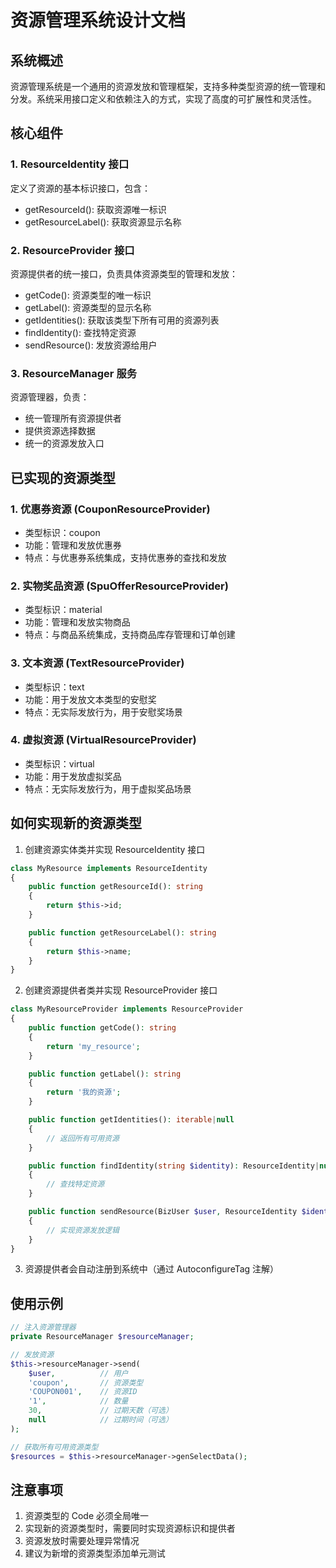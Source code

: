 # 资源管理系统设计文档

## 系统概述

资源管理系统是一个通用的资源发放和管理框架，支持多种类型资源的统一管理和分发。系统采用接口定义和依赖注入的方式，实现了高度的可扩展性和灵活性。

## 核心组件

### 1. ResourceIdentity 接口

定义了资源的基本标识接口，包含：

- getResourceId(): 获取资源唯一标识
- getResourceLabel(): 获取资源显示名称

### 2. ResourceProvider 接口

资源提供者的统一接口，负责具体资源类型的管理和发放：

- getCode(): 资源类型的唯一标识
- getLabel(): 资源类型的显示名称
- getIdentities(): 获取该类型下所有可用的资源列表
- findIdentity(): 查找特定资源
- sendResource(): 发放资源给用户

### 3. ResourceManager 服务

资源管理器，负责：

- 统一管理所有资源提供者
- 提供资源选择数据
- 统一的资源发放入口

## 已实现的资源类型

### 1. 优惠券资源 (CouponResourceProvider)

- 类型标识：coupon
- 功能：管理和发放优惠券
- 特点：与优惠券系统集成，支持优惠券的查找和发放

### 2. 实物奖品资源 (SpuOfferResourceProvider)

- 类型标识：material
- 功能：管理和发放实物商品
- 特点：与商品系统集成，支持商品库存管理和订单创建

### 3. 文本资源 (TextResourceProvider)

- 类型标识：text
- 功能：用于发放文本类型的安慰奖
- 特点：无实际发放行为，用于安慰奖场景

### 4. 虚拟资源 (VirtualResourceProvider)

- 类型标识：virtual
- 功能：用于发放虚拟奖品
- 特点：无实际发放行为，用于虚拟奖品场景

## 如何实现新的资源类型

1. 创建资源实体类并实现 ResourceIdentity 接口

```php
class MyResource implements ResourceIdentity
{
    public function getResourceId(): string
    {
        return $this->id;
    }

    public function getResourceLabel(): string
    {
        return $this->name;
    }
}
```

2. 创建资源提供者类并实现 ResourceProvider 接口

```php
class MyResourceProvider implements ResourceProvider
{
    public function getCode(): string
    {
        return 'my_resource';
    }

    public function getLabel(): string
    {
        return '我的资源';
    }

    public function getIdentities(): iterable|null
    {
        // 返回所有可用资源
    }

    public function findIdentity(string $identity): ResourceIdentity|null
    {
        // 查找特定资源
    }

    public function sendResource(BizUser $user, ResourceIdentity $identity, string $amount, ?int $expireDay = null, ?\DateTimeInterface $expireTime = null): void
    {
        // 实现资源发放逻辑
    }
}
```

3. 资源提供者会自动注册到系统中（通过 AutoconfigureTag 注解）

## 使用示例

```php
// 注入资源管理器
private ResourceManager $resourceManager;

// 发放资源
$this->resourceManager->send(
    $user,          // 用户
    'coupon',       // 资源类型
    'COUPON001',    // 资源ID
    '1',            // 数量
    30,             // 过期天数（可选）
    null            // 过期时间（可选）
);

// 获取所有可用资源类型
$resources = $this->resourceManager->genSelectData();
```

## 注意事项

1. 资源类型的 Code 必须全局唯一
2. 实现新的资源类型时，需要同时实现资源标识和提供者
3. 资源发放时需要处理异常情况
4. 建议为新增的资源类型添加单元测试
